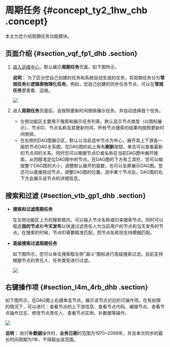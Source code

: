 # 周期任务 {#concept_ty2_1hw_chb .concept}

本文为您介绍周期任务功能模块。

## 页面介绍 {#section_vqf_fp1_dhb .section}

1.  [进入运维中心](cn.zh-CN/用户指南/运维中心/运维中心概述.md#section_dcr_kpw_chb)，默认展示**周期任务**页面，如下图所示。

    **说明：** 为了区分您自己创建的任务和系统自动生成的任务，将周期任务分为**常规任务**和**逻辑表物理化任务**。例如，您自己创建的同步任务节点，可以在**常规任务**里查看、运维。

    ![](http://static-aliyun-doc.oss-cn-hangzhou.aliyuncs.com/assets/img/139463/155859958940890_zh-CN.png)

2.  进入**周期任务**页面后，会按照更新时间倒排展示任务，并自动选择首个任务。
    -   左侧功能区主要用于搜索和展示任务列表。默认显示节点类型（以图标展示）、节点ID、节点名称及其更新时间，所有节点搜索的结果均按照更新时间倒排。
    -   在右侧的DAG图展示区，默认以当前选中节点为中心，展开其上下游各一层的节点DAG关系图。在DAG图的右上角有**刷新**按钮，单击可以查看最新的节点间的关系。同时您可以根据节点ID或名称在当前DAG图中展开搜索，从而精准定位DAG图中的节点。在DAG图的下方有工具栏，您可以缩放整个DAG图的大小，调整默认展开的层数，也可以全屏展示DAG图。您还可以直接拖动节点，调整DAG图的位置。选中某个节点后，DAG图的右下方会展示该节点的详细信息。

## 搜索和过滤 {#section_vtb_gp1_dhb .section}

-   **搜索和过滤周期任务** 

    在左侧功能区上方的搜索框内，可以输入节点名称或ID来搜索节点，同时可以框选**我的节点**和**今天发布**以快速过滤责任人为当前用户的节点和当天发布的节点。在搜索的时候，节点ID需要精准匹配，而节点名称则支持模糊匹配。

-   **高级搜索过滤周期任务** 

    如下图所示，您可以单击搜索框左侧“漏斗”图标进行高级搜索过滤。目前支持根据节点的责任人、任务类型进行过滤。

    ![](http://static-aliyun-doc.oss-cn-hangzhou.aliyuncs.com/assets/img/139463/155859958940922_zh-CN.png)


## 右键操作项 {#section_l4m_4rb_dhb .section}

如下图所示，在DAG图上右键单击节点，展示该节点对应的可操作项。在有权限的情况下，可以进行：查看节点的上下游信息、查看节点代码、编辑节点、查看节点操作日志、修改节点责任人、查看节点实例、补数据等操作。

![](http://static-aliyun-doc.oss-cn-hangzhou.aliyuncs.com/assets/img/139463/155859958940924_zh-CN.png)

**说明：** 执行**补数据**操作时，**业务日期**的范围为1970~2099年，并且单次同步的最长时间周期为1年，不得超出该范围。

